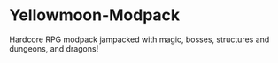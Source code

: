 # Yellowmoon-Modpack
Hardcore RPG modpack jampacked with magic, bosses, structures and dungeons, and dragons!
